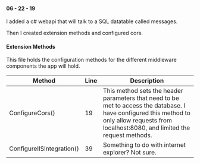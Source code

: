 #### 06 - 22 - 19

I added a c# webapi that will talk to a SQL datatable called messages. 

Then I created extension methods and configured cors.

#### Extension Methods

This file holds the configuration methods for the different middleware components the app will hold. 

| Method | Line | Description |
| -| -| - |
| ConfigureCors() | 19 | This method sets the header parameters that need to be met to access the database. I have configured this method to only allow requests from localhost:8080, and limited the request methods. |
| ConfigureIISIntegration() | 39 | Something to do with internet explorer? Not sure. |